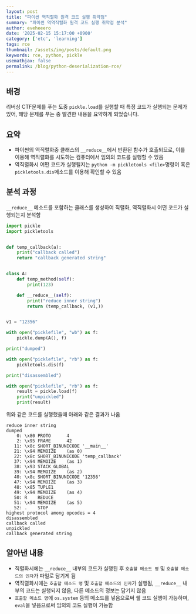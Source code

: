 ```yaml
---
layout: post
title: "파이썬 역직렬화 원격 코드 실행 취약점"
summary: "파이썬 역역직렬화 원격 코드 실행 취약점 분석"
author: eveheeero
date: '2025-02-15 15:17:00 +0900'
category: ['etc', 'learning']
tags: rce
thumbnail: /assets/img/posts/default.png
keywords: rce, python, pickle
usemathjax: false
permalink: /blog/python-deserialization-rce/
---
```



## 배경

리버싱 CTF문제를 푸는 도중 `pickle.load`를 실행할 때 특정 코드가 실행되는 문제가 있어, 해당 문제를 푸는 중 발견한 내용을 요약하게 되었습니다.

## 요약

- 파이썬의 역직렬화중 클래스의 `__reduce__`에서 반환된 함수가 호출되므로, 이를 이용해 역직렬화를 시도하는 컴퓨터에서 임의의 코드를 실행할 수 있음
- 역직렬화시 어떤 코드가 실행될지는 `python -m pickletools <file>`명령어 혹은 `pickletools.dis`메소드를 이용해 확인할 수 있음

## 분석 과정

`__reduce__` 메소드를 포함하는 클래스를 생성하여 직렬화, 역직렬화시 어떤 코드가 실행되는지 분석함

```python
import pickle
import pickletools


def temp_callback(a):
    print("callback called")
    return "callback generated string"


class A:
    def temp_method(self):
        print(123)

    def __reduce__(self):
        print("reduce inner string")
        return (temp_callback, (v1,))


v1 = "12356"

with open("picklefile", "wb") as f:
    pickle.dump(A(), f)

print("dumped")

with open("picklefile", "rb") as f:
    pickletools.dis(f)

print("disassembled")

with open("picklefile", "rb") as f:
    result = pickle.load(f)
    print("unpickled")
    print(result)
```

위와 같은 코드를 실행했을때 아래와 같은 결과가 나옴

```text
reduce inner string
dumped
    0: \x80 PROTO      4
    2: \x95 FRAME      42
   11: \x8c SHORT_BINUNICODE '__main__'
   21: \x94 MEMOIZE    (as 0)
   22: \x8c SHORT_BINUNICODE 'temp_callback'
   37: \x94 MEMOIZE    (as 1)
   38: \x93 STACK_GLOBAL
   39: \x94 MEMOIZE    (as 2)
   40: \x8c SHORT_BINUNICODE '12356'
   47: \x94 MEMOIZE    (as 3)
   48: \x85 TUPLE1
   49: \x94 MEMOIZE    (as 4)
   50: R    REDUCE
   51: \x94 MEMOIZE    (as 5)
   52: .    STOP
highest protocol among opcodes = 4
disassembled
callback called
unpickled
callback generated string
```

## 알아낸 내용

- 직렬화시에는 `__reduce__` 내부의 코드가 실행된 후 `호출할 메소드 명` 및 `호출할 메소드의 인자`가 파일로 담기게 됨
- 역직렬화시에는 `호출할 메소드 명` 및 `호출할 메소드의 인자`가 실행됨, `__reduce__` 내부의 코드는 실행되지 않음, 다른 메소드의 정보는 담기지 않음
- `호출할 메소드 명`에 `os.system` 등의 메소드를 넣음으로써 쉘 코드 실행이 가능하며, `eval`을 넣음으로써 임의의 코드 실행이 가능함
